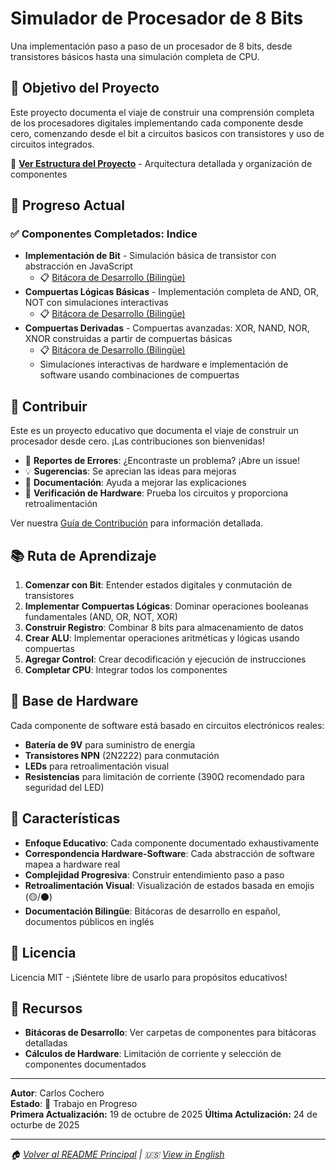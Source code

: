 # Simulador de Procesador de 8 Bits

Una implementación paso a paso de un procesador de 8 bits, desde transistores básicos hasta una simulación completa de CPU.

## 🎯 Objetivo del Proyecto

Este proyecto documenta el viaje de construir una comprensión completa de los procesadores digitales implementando cada componente desde cero, comenzando desde el bit a circuitos basicos con transistores y uso de circuitos integrados.

📁 **[Ver Estructura del Proyecto](./Estructura.md)** - Arquitectura detallada y organización de componentes

## 🚀 Progreso Actual

### ✅ Componentes Completados: Indice
- **Implementación de Bit** - Simulación básica de transistor con abstracción en JavaScript
  - 📋 [Bitácora de Desarrollo (Bilingüe)](./src/core/bit/bitacora1.1.1-es.md)
- **Compuertas Lógicas Básicas** - Implementación completa de AND, OR, NOT con simulaciones interactivas
  - 📋 [Bitácora de Desarrollo (Bilingüe)](./src/core/logicGates/bitacora1.1.2-es.md)
- **Compuertas Derivadas** - Compuertas avanzadas: XOR, NAND, NOR, XNOR construidas a partir de compuertas básicas
  - 📋 [Bitácora de Desarrollo (Bilingüe)](./src/core/derivedGates/bitacora1.1.3-es.md)
  - Simulaciones interactivas de hardware e implementación de software usando combinaciones de compuertas

## 🤝 Contribuir

Este es un proyecto educativo que documenta el viaje de construir un procesador desde cero. ¡Las contribuciones son bienvenidas!

- 🐛 **Reportes de Errores**: ¿Encontraste un problema? ¡Abre un issue!
- 💡 **Sugerencias**: Se aprecian las ideas para mejoras
- 📖 **Documentación**: Ayuda a mejorar las explicaciones
- 🔬 **Verificación de Hardware**: Prueba los circuitos y proporciona retroalimentación

Ver nuestra [Guía de Contribución](./CONTRIBUTING.md) para información detallada.

## 📚 Ruta de Aprendizaje

1. **Comenzar con Bit**: Entender estados digitales y conmutación de transistores
2. **Implementar Compuertas Lógicas**: Dominar operaciones booleanas fundamentales (AND, OR, NOT, XOR)
3. **Construir Registro**: Combinar 8 bits para almacenamiento de datos
4. **Crear ALU**: Implementar operaciones aritméticas y lógicas usando compuertas
5. **Agregar Control**: Crear decodificación y ejecución de instrucciones
6. **Completar CPU**: Integrar todos los componentes

## 🔬 Base de Hardware

Cada componente de software está basado en circuitos electrónicos reales:

- **Batería de 9V** para suministro de energía
- **Transistores NPN** (2N2222) para conmutación
- **LEDs** para retroalimentación visual
- **Resistencias** para limitación de corriente (390Ω recomendado para seguridad del LED)

## 🌟 Características

- **Enfoque Educativo**: Cada componente documentado exhaustivamente
- **Correspondencia Hardware-Software**: Cada abstracción de software mapea a hardware real
- **Complejidad Progresiva**: Construir entendimiento paso a paso
- **Retroalimentación Visual**: Visualización de estados basada en emojis (🟡/⚫)
- **Documentación Bilingüe**: Bitácoras de desarrollo en español, documentos públicos en inglés

## 📝 Licencia

Licencia MIT - ¡Siéntete libre de usarlo para propósitos educativos!

## 🔗 Recursos

- **Bitácoras de Desarrollo**: Ver carpetas de componentes para bitácoras detalladas
- **Cálculos de Hardware**: Limitación de corriente y selección de componentes documentados

---

**Autor**: Carlos Cochero  
**Estado**: 🚧 Trabajo en Progreso  
**Primera Actualización:** 19 de octubre de 2025
**Última Actulización:** 24 de octurbe de 2025

---

*🏠 [Volver al README Principal](./README.md) | 🇺🇸 [View in English](./README-EN.md)*